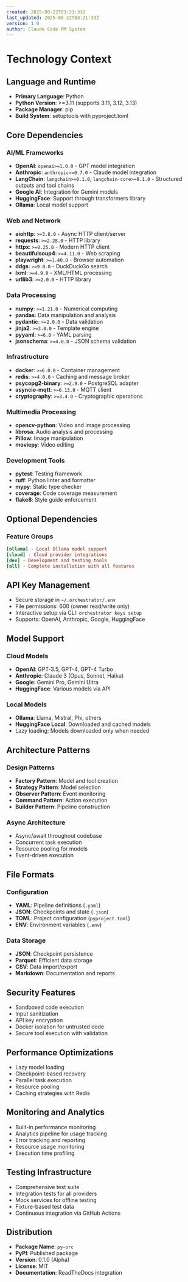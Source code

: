 ```yaml
---
created: 2025-08-22T03:21:33Z
last_updated: 2025-08-22T03:21:33Z
version: 1.0
author: Claude Code PM System
---
```


# Technology Context

## Language and Runtime
- **Primary Language**: Python
- **Python Version**: >=3.11 (supports 3.11, 3.12, 3.13)
- **Package Manager**: pip
- **Build System**: setuptools with pyproject.toml

## Core Dependencies

### AI/ML Frameworks
- **OpenAI**: `openai>=1.0.0` - GPT model integration
- **Anthropic**: `anthropic>=0.7.0` - Claude model integration
- **LangChain**: `langchain>=0.1.0`, `langchain-core>=0.1.0` - Structured outputs and tool chains
- **Google AI**: Integration for Gemini models
- **HuggingFace**: Support through transformers library
- **Ollama**: Local model support

### Web and Network
- **aiohttp**: `>=3.8.0` - Async HTTP client/server
- **requests**: `>=2.28.0` - HTTP library
- **httpx**: `>=0.25.0` - Modern HTTP client
- **beautifulsoup4**: `>=4.11.0` - Web scraping
- **playwright**: `>=1.40.0` - Browser automation
- **ddgs**: `>=9.0.0` - DuckDuckGo search
- **lxml**: `>=4.9.0` - XML/HTML processing
- **urllib3**: `>=2.0.0` - HTTP library

### Data Processing
- **numpy**: `>=1.21.0` - Numerical computing
- **pandas**: Data manipulation and analysis
- **pydantic**: `>=2.0.0` - Data validation
- **jinja2**: `>=3.0.0` - Template engine
- **pyyaml**: `>=6.0` - YAML parsing
- **jsonschema**: `>=4.0.0` - JSON schema validation

### Infrastructure
- **docker**: `>=6.0.0` - Container management
- **redis**: `>=4.0.0` - Caching and message broker
- **psycopg2-binary**: `>=2.9.0` - PostgreSQL adapter
- **asyncio-mqtt**: `>=0.13.0` - MQTT client
- **cryptography**: `>=3.4.0` - Cryptographic operations

### Multimedia Processing
- **opencv-python**: Video and image processing
- **librosa**: Audio analysis and processing
- **Pillow**: Image manipulation
- **moviepy**: Video editing

### Development Tools
- **pytest**: Testing framework
- **ruff**: Python linter and formatter
- **mypy**: Static type checker
- **coverage**: Code coverage measurement
- **flake8**: Style guide enforcement

## Optional Dependencies

### Feature Groups
```toml
[ollama] - Local Ollama model support
[cloud] - Cloud provider integrations
[dev] - Development and testing tools
[all] - Complete installation with all features
```

## API Key Management
- Secure storage in `~/.orchestrator/.env`
- File permissions: 600 (owner read/write only)
- Interactive setup via CLI: `orchestrator keys setup`
- Supports: OpenAI, Anthropic, Google, HuggingFace

## Model Support

### Cloud Models
- **OpenAI**: GPT-3.5, GPT-4, GPT-4 Turbo
- **Anthropic**: Claude 3 (Opus, Sonnet, Haiku)
- **Google**: Gemini Pro, Gemini Ultra
- **HuggingFace**: Various models via API

### Local Models
- **Ollama**: Llama, Mistral, Phi, others
- **HuggingFace Local**: Downloaded and cached models
- Lazy loading: Models downloaded only when needed

## Architecture Patterns

### Design Patterns
- **Factory Pattern**: Model and tool creation
- **Strategy Pattern**: Model selection
- **Observer Pattern**: Event monitoring
- **Command Pattern**: Action execution
- **Builder Pattern**: Pipeline construction

### Async Architecture
- Async/await throughout codebase
- Concurrent task execution
- Resource pooling for models
- Event-driven execution

## File Formats

### Configuration
- **YAML**: Pipeline definitions (`.yaml`)
- **JSON**: Checkpoints and state (`.json`)
- **TOML**: Project configuration (`pyproject.toml`)
- **ENV**: Environment variables (`.env`)

### Data Storage
- **JSON**: Checkpoint persistence
- **Parquet**: Efficient data storage
- **CSV**: Data import/export
- **Markdown**: Documentation and reports

## Security Features
- Sandboxed code execution
- Input sanitization
- API key encryption
- Docker isolation for untrusted code
- Secure tool execution with validation

## Performance Optimizations
- Lazy model loading
- Checkpoint-based recovery
- Parallel task execution
- Resource pooling
- Caching strategies with Redis

## Monitoring and Analytics
- Built-in performance monitoring
- Analytics pipeline for usage tracking
- Error tracking and reporting
- Resource usage monitoring
- Execution time profiling

## Testing Infrastructure
- Comprehensive test suite
- Integration tests for all providers
- Mock services for offline testing
- Fixture-based test data
- Continuous integration via GitHub Actions

## Distribution
- **Package Name**: `py-orc`
- **PyPI**: Published package
- **Version**: 0.1.0 (Alpha)
- **License**: MIT
- **Documentation**: ReadTheDocs integration